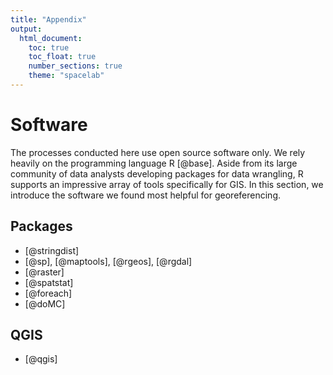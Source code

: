 ```yaml
---
title: "Appendix"
output: 
  html_document:
    toc: true
    toc_float: true
    number_sections: true
    theme: "spacelab"
---
```


# Software
The processes conducted here use open source software only. We rely heavily on the programming language R [@base]. Aside from its large community of data analysts developing packages for data wrangling, R supports an impressive array of tools specifically for GIS. In this section, we introduce the software we found most helpful for georeferencing.

## Packages
+ [@stringdist]
+ [@sp], [@maptools], [@rgeos], [@rgdal]
+ [@raster]
+ [@spatstat]
+ [@foreach]
+ [@doMC]

## QGIS
+ [@qgis]
